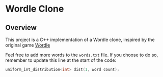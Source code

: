 # Wordle Clone

## Overview
This project is a C++ implementation of a Wordle clone, inspired by the original game [Wordle](https://www.nytimes.com/games/wordle/index.html)

Feel free to add more words to the `words.txt` file. If you choose to do so, remember to update this line at the start of the code:
```cpp
uniform_int_distribution<int> dist(1, word count);
